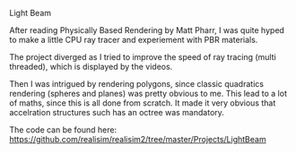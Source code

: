 Light Beam

After reading Physically Based Rendering by Matt Pharr, I was quite hyped to make a little CPU ray tracer and experiement with PBR materials.

The project diverged as I tried to improve the speed of ray tracing (multi threaded), which is displayed by the videos.

Then I was intrigued by rendering polygons, since classic quadratics rendering (spheres and planes) was pretty obvious to me.
This lead to a lot of maths, since this is all done from scratch.
It made it very obvious that accelration structures such has an octree was mandatory.

The code can be found here:
https://github.com/realisim/realisim2/tree/master/Projects/LightBeam